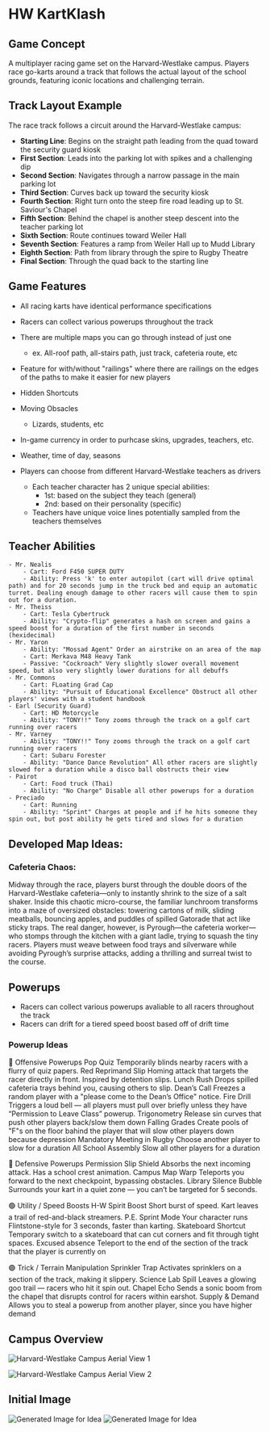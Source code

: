 # HW KartKlash

## Game Concept

A multiplayer racing game set on the Harvard-Westlake campus. Players race go-karts around a track that follows the actual layout of the school grounds, featuring iconic locations and challenging terrain.

## Track Layout Example

The race track follows a circuit around the Harvard-Westlake campus:

- **Starting Line**: Begins on the straight path leading from the quad toward the security guard kiosk
- **First Section**: Leads into the parking lot with spikes and a challenging dip
- **Second Section**: Navigates through a narrow passage in the main parking lot
- **Third Section**: Curves back up toward the security kiosk
- **Fourth Section**: Right turn onto the steep fire road leading up to St. Saviour's Chapel
- **Fifth Section**: Behind the chapel is another steep descent into the teacher parking lot
- **Sixth Section**: Route continues toward Weiler Hall
- **Seventh Section**: Features a ramp from Weiler Hall up to Mudd Library
- **Eighth Section**: Path from library through the spire to Rugby Theatre
- **Final Section**: Through the quad back to the starting line

## Game Features
- All racing karts have identical performance specifications
- Racers can collect various powerups throughout the track
- There are multiple maps you can go through instead of just one
    - ex. All-roof path, all-stairs path, just track, cafeteria route, etc
- Feature for with/without "railings" where there are railings on the edges of the paths to make it easier for new players
- Hidden Shortcuts
- Moving Obsacles 
    - Lizards, students, etc 
- In-game currency in order to purhcase skins, upgrades, teachers, etc. 
- Weather, time of day, seasons 

- Players can choose from different Harvard-Westlake teachers as drivers
    - Each teacher character has 2 unique special abilities:
        - 1st: based on the subject they teach (general)
        - 2nd: based on their personality (specific)
    - Teachers have unique voice lines potentially sampled from the teachers themselves  

## Teacher Abilities
    - Mr. Nealis
        - Cart: Ford F450 SUPER DUTY
        - Ability: Press 'k' to enter autopilot (cart will drive optimal path) and for 20 seconds jump in the truck bed and equip an automatic turret. Dealing enough damage to other racers will cause them to spin out for a duration.
    - Mr. Theiss
        - Cart: Tesla Cybertruck
        - Ability: "Crypto-flip" generates a hash on screen and gains a speed boost for a duration of the first number in seconds (hexidecimal)
    - Mr. Yaron
        - Ability: "Mossad Agent" Order an airstrike on an area of the map
        - Cart: Merkava M48 Heavy Tank
        - Passive: "Cockroach" Very slightly slower overall movement speed, but also very slightly lower durations for all debuffs 
    - Mr. Commons
        - Cart: FLoating Grad Cap
        - Ability: "Pursuit of Educational Excellence" Obstruct all other players' views with a student handbook
    - Earl (Security Guard)
        - Cart: HD Motorcycle
        - Ability: "TONY!!" Tony zooms through the track on a golf cart running over racers
    - Mr. Varney
        - Ability: "TONY!!" Tony zooms through the track on a golf cart running over racers
        - Cart: Subaru Forester
        - Ability: "Dance Dance Revolution" All other racers are slightly slowed for a duration while a disco ball obstructs their view
    - Pairot
        - Cart: Food truck (Thai)
        - Ability: "No Charge" Disable all other powerups for a duration
    - Preciado
        - Cart: Running
        - Ability: "Sprint" Charges at people and if he hits someone they spin out, but post ability he gets tired and slows for a duration

## Developed Map Ideas:
### Cafeteria Chaos:
Midway through the race, players burst through the double doors of the Harvard-Westlake cafeteria—only to instantly shrink to the size of a salt shaker. Inside this chaotic micro-course, the familiar lunchroom transforms into a maze of oversized obstacles: towering cartons of milk, sliding meatballs, bouncing apples, and puddles of spilled Gatorade that act like sticky traps. The real danger, however, is Pyrough—the cafeteria worker—who stomps through the kitchen with a giant ladle, trying to squash the tiny racers. Players must weave between food trays and silverware while avoiding Pyrough’s surprise attacks, adding a thrilling and surreal twist to the course.

## Powerups
- Racers can collect various powerups avaliable to all racers throughout the track
- Racers can drift for a tiered speed boost based off of drift time

### Powerup Ideas
🔴 Offensive Powerups
Pop Quiz	Temporarily blinds nearby racers with a flurry of quiz papers.
Red Reprimand Slip  Homing attack that targets the racer directly in front. Inspired by detention slips.
Lunch Rush	Drops spilled cafeteria trays behind you, causing others to slip.
Dean’s Call Freezes a random player with a "please come to the Dean’s Office" notice.
Fire Drill  Triggers a loud bell — all players must pull over briefly unless they have “Permission to Leave Class” powerup.
Trigonometry    Release sin curves that push other players back/slow them down
Falling Grades  Create pools of "F"s on the floor bahind the player that will slow other players down because depression
Mandatory Meeting in Rugby  Choose another player to slow for a duration
All School Assembly Slow all other players for a duration

🔵 Defensive Powerups
Permission Slip Shield  Absorbs the next incoming attack. Has a school crest animation.
Campus Map Warp Teleports you forward to the next checkpoint, bypassing obstacles.
Library Silence Bubble  Surrounds your kart in a quiet zone — you can’t be targeted for 5 seconds.

🟢 Utility / Speed Boosts
H-W Spirit Boost    Short burst of speed. Kart leaves a trail of red-and-black streamers.
P.E. Sprint Mode    Your character runs Flintstone-style for 3 seconds, faster than karting.
Skateboard Shortcut Temporary switch to a skateboard that can cut corners and fit through tight spaces.
Excused absence Teleport to the end of the section of the track that the player is currently on

🟣 Trick / Terrain Manipulation
Sprinkler Trap  Activates sprinklers on a section of the track, making it slippery.
Science Lab Spill   Leaves a glowing goo trail — racers who hit it spin out.
Chapel Echo Sends a sonic boom from the chapel that disrupts control for racers within earshot.
Supply & Demand Allows you to steal a powerup from another player, since you have higher demand

## Campus Overview

<!-- Image 1: Aerial view of Harvard-Westlake campus showing Rugby Theatre, athletic fields, and swimming pool -->
![Harvard-Westlake Campus Aerial View 1](./hw1.png)

<!-- Image 2: Aerial view showing St. Saviour's Chapel, Mudd Library, Rugby Theatre, and the main field -->
![Harvard-Westlake Campus Aerial View 2](./hw2.png)


## Initial Image
![Generated Image for Idea](./generated1.png)
![Generated Image for Idea](./generated2.png)